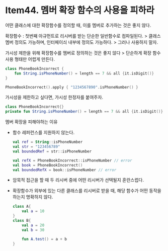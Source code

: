 # Item44. 멤버 확장 함수의 사용을 피하라

어떤 클래스에 대한 확장함수를 정의할 때, 이를 멤버로 추가하는 것은 좋지 않다.

확장함수 : 첫번째 아규먼트로 리시버를 받는 단순한 일반함수로 컴파일된다. > 클래스 멤버 정의도 가능하며, 인터페이싀 내부에 정의도 가능하다. > 그러나 사용하지 말자.



가시성 제한을 위해 확장함수를 멤버로 정의하는 것은 좋지 않다 > 단순하게 확장 함수 사용 형태만 어렵게 만든다.

```kotlin
class PhoneBookIncorrect {
    fun String.isPhoneNumber() = length == 7 && all {it.isDigit()}
}

PhoneBookIncorrect().apply { "1234567890".isPhoneNumber() }
```

가시성을 제한하고 싶다면, 가시성 한정자를 붙여주자.

```kotlin
class PhoneBookIncorrect{}
private fun String.isPhoneNumber() = length == 7 && all {it.isDigit()}
```



멤버 확장을 피해야하는 이유

- 함수 레퍼런스를 지원하지 않는다.

  ```kotlin
  val ref = String::isPhoneNumber
  val str = "123456789"
  val boundedRef = str::isPhoneNumber
  
  val refX = PhoneBookIncorrect::isPhoneNumber // error
  val book = PhoneBookIncorrect()
  val boundedRefX = book::isPhoneNumber // error
  ```

- 암묵적 접근을 할 때 두 리시버 중에 어떤 리시버가 선택될지 혼란스럽다.

- 확장함수가 외부에 있는 다른 클래스를 리시버로 받을 때, 해당 함수가 어떤 동작을 하는지 명확하지 않다.

  ```kotlin
  class A{
      val a = 10
  }
  class B{
      val a = 20
      val b = 30
  
      fun A.test() = a + b
  }
  ```

  